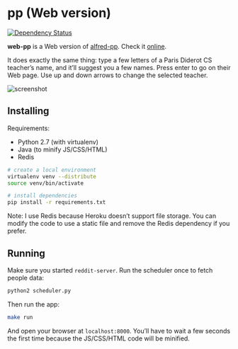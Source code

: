 # pp (Web version)

[![Dependency Status](https://gemnasium.com/bfontaine/web-pp.png)](https://gemnasium.com/bfontaine/web-pp)

**web-pp** is a Web version of [alfred-pp][alfred-pp]. Check it [online][w].

It does exactly the same thing: type a few letters of a Paris Diderot CS
teacher’s name, and it’ll suggest you a few names. Press enter to go on their
Web page. Use up and down arrows to change the selected teacher.

![screenshot](https://raw.github.com/bfontaine/web-pp/master/static/screenshot.png)

[alfred-pp]: https://github.com/bfontaine/alfred-pp
[w]: https://p7pp.herokuapp.com/

## Installing

Requirements:

* Python 2.7 (with virtualenv)
* Java (to minify JS/CSS/HTML)
* Redis

```sh
# create a local environment
virtualenv venv --distribute
source venv/bin/activate

# install dependencies
pip install -r requirements.txt
```

Note: I use Redis because Heroku doesn’t support file storage. You can modify
the code to use a static file and remove the Redis dependency if you prefer.

## Running

Make sure you started `reddit-server`. Run the scheduler once to fetch people
data:

```sh
python2 scheduler.py
```

Then run the app:

```sh
make run
```

And open your browser at `localhost:8000`. You’ll have to wait a few seconds
the first time because the JS/CSS/HTML code will be minified.
